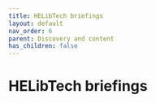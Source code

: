 ```yaml
---
title: HELibTech briefings
layout: default
nav_order: 6
parent: Discovery and content
has_children: false
---
```


# HELibTech briefings
